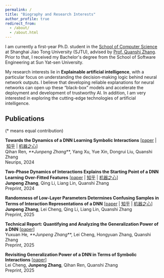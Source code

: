```yaml
---
permalink: /
title: "Biography and Research Interests"
author_profile: true
redirect_from: 
  - /about/
  - /about.html
---
```


I am currently a first-year Ph.D. student in the [School of Computer Science](https://www.cs.sjtu.edu.cn/) at Shanghai Jiao Tong University (SJTU), advised by [Prof. Quanshi Zhang](http://qszhang.com). Prior to that, I received my Bachelor's degree from the School of Software Engineering at Sun Yat-sen University.

My research interests lie in **Explainable artificial intelligence**, with a particular focus on understanding the decision-making logic behind neural network outputs. I believe that developing reliable explanations for neural networks can open up these “black-box” models and accelerate the deployment and development of trustworthy AI. In addition, I am very interested in exploring the cutting-edge technologies of artificial intelligence.


## Publications
(* means equal contribution)

**Towards the Dynamics of a DNN Learning Symbolic Interactions** [[paper](https://proceedings.neurips.cc/paper_files/paper/2024/hash/5aa96d1caa0d0b99d534b67df06be2ff-Abstract-Conference.html)&nbsp;|&nbsp;[知乎](https://zhuanlan.zhihu.com/p/711281443)&nbsp;|&nbsp;[机器之心](https://mp.weixin.qq.com/s/MEzYIk2Ztll6fr1gyZUQXg)]  
Qihan Ren<sup>*</sup>, **Junpeng Zhang<sup>*</sup>**, Yang Xu, Yue Xin, Dongrui Liu, Quanshi Zhang
<br>
Neurips, 2024


**Two-Phase Dynamics of Interactions Explains the Starting Point of a DNN Learning Over-Fitted Features** [[paper](https://arxiv.org/abs/2405.10262)&nbsp;|&nbsp;[知乎](https://zhuanlan.zhihu.com/p/711281443)&nbsp;|&nbsp;[机器之心](https://mp.weixin.qq.com/s/MEzYIk2Ztll6fr1gyZUQXg)]  
**Junpeng Zhang**, Qing Li, Liang Lin, Quanshi Zhang
<br>
Preprint, 2024


**Randomness of Low-Layer Parameters Determines Confusing Samples in Terms of Interaction Representations of a DNN** [[paper](https://arxiv.org/abs/2502.08625)&nbsp;|&nbsp;[知乎](https://zhuanlan.zhihu.com/p/711281443)&nbsp;|&nbsp;[机器之心](https://mp.weixin.qq.com/s/MEzYIk2Ztll6fr1gyZUQXg)]  
**Junpeng Zhang**, Lei Cheng, Qing Li, Liang Lin, Quanshi Zhang
<br>
Preprint, 2025


**Technical Report: Quantifying and Analyzing the Generalization Power of a DNN** [[paper](https://arxiv.org/abs/2505.06993)]  
Yuxuan He<sup>*</sup>, **Junpeng Zhang<sup>*</sup>**, Lei Cheng, Hongyuan Zhang, Quanshi Zhang
<br>
Preprint, 2025


**Revisiting Generalization Power of a DNN in Terms of Symbolic Interactions** [[paper](https://arxiv.org/abs/2502.10162)]  
Lei Cheng, **Junpeng Zhang**, Qihan Ren, Quanshi Zhang
<br>
Preprint, 2025

